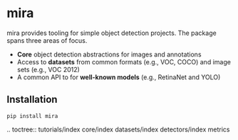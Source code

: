 # mira

mira provides tooling for simple object detection projects. The package spans three areas of focus.

- **Core** object detection abstractions for images and annotations
- Access to **datasets** from common formats (e.g., VOC, COCO) and image sets (e.g., VOC 2012)
- A common API to for **well-known models** (e.g., RetinaNet and YOLO)

##  Installation

```shell
pip install mira
```


.. toctree::
   tutorials/index
   core/index
   datasets/index
   detectors/index
   metrics